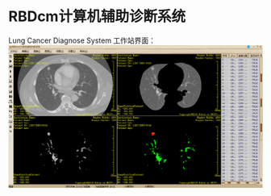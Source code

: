 # RBDcm计算机辅助诊断系统
Lung Cancer Diagnose System
工作站界面：
![image](https://github.com/bzhou830/images/raw/master/2015.png)
